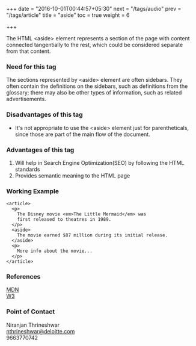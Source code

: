 +++
date = "2016-10-01T00:44:57+05:30"
next = "/tags/audio"
prev = "/tags/article"
title = "aside"
toc = true
weight = 6

+++

The HTML <span class='tag-span'>&lt;aside&gt;</span> element represents a section of the page with content connected tangentially to the rest, which could be considered separate from that content.

<h3>Need for this tag</h3>
The sections represented by <span class='tag-span'>&lt;aside&gt;</span> element are often sidebars. They often contain the definitions on the sidebars, such as definitions from the glossary; there may also be other types of information, such as related advertisements.

<h3>Disadvantages of this tag</h3>
<ul>
  <li>It's not appropriate to use the <span class='tag-span'>&lt;aside&gt;</span> element just for parentheticals, since those are part of the main flow of the document.</li>
</ul>

<h3>Advantages of this tag</h3>
<ol>
  <li>Will help in Search Engine Optimization(SEO) by following the HTML standards</li>
  <li>Provides semantic meaning to the HTML page</li>
</ol>

<h3>Working Example</h3>

    <article>
      <p>
        The Disney movie <em>The Little Mermaid</em> was
        first released to theatres in 1989.
      </p>
      <aside>
        The movie earned $87 million during its initial release.
      </aside>
      <p>
        More info about the movie...
      </p>
    </article>


<h3>References</h3>

[MDN](https://developer.mozilla.org/en/docs/Web/HTML/Element/aside)
<br>
[W3](https://www.w3.org/TR/html5/sections.html#the-aside-element)

<h3>Point of Contact</h3>

Niranjan Thrineshwar <br>
nthrineshwar@deloitte.com <br>
9663770742
